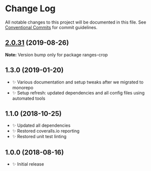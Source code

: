 # Change Log

All notable changes to this project will be documented in this file.
See [Conventional Commits](https://conventionalcommits.org) for commit guidelines.

## [2.0.31](https://gitlab.com/codsen/codsen/compare/ranges-crop@2.0.30...ranges-crop@2.0.31) (2019-08-26)

**Note:** Version bump only for package ranges-crop





## 1.3.0 (2019-01-20)

- ✨ Various documentation and setup tweaks after we migrated to monorepo
- ✨ Setup refresh: updated dependencies and all config files using automated tools

## 1.1.0 (2018-10-25)

- ✨ Updated all dependencies
- ✨ Restored coveralls.io reporting
- ✨ Restored unit test linting

## 1.0.0 (2018-08-16)

- ✨ Initial release
